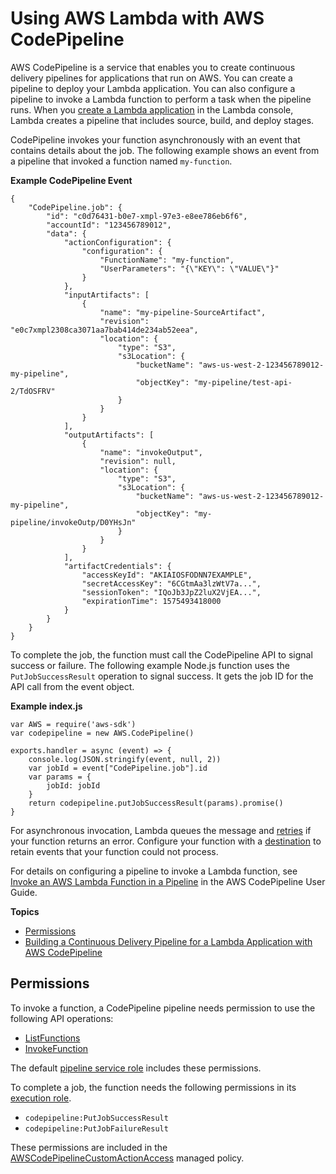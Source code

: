 # Using AWS Lambda with AWS CodePipeline<a name="services-codepipeline"></a>

AWS CodePipeline is a service that enables you to create continuous delivery pipelines for applications that run on AWS\. You can create a pipeline to deploy your Lambda application\. You can also configure a pipeline to invoke a Lambda function to perform a task when the pipeline runs\. When you [create a Lambda application](deploying-lambda-apps.md) in the Lambda console, Lambda creates a pipeline that includes source, build, and deploy stages\.

CodePipeline invokes your function asynchronously with an event that contains details about the job\. The following example shows an event from a pipeline that invoked a function named `my-function`\.

**Example CodePipeline Event**  

```
{
    "CodePipeline.job": {
        "id": "c0d76431-b0e7-xmpl-97e3-e8ee786eb6f6",
        "accountId": "123456789012",
        "data": {
            "actionConfiguration": {
                "configuration": {
                    "FunctionName": "my-function",
                    "UserParameters": "{\"KEY\": \"VALUE\"}"
                }
            },
            "inputArtifacts": [
                {
                    "name": "my-pipeline-SourceArtifact",
                    "revision": "e0c7xmpl2308ca3071aa7bab414de234ab52eea",
                    "location": {
                        "type": "S3",
                        "s3Location": {
                            "bucketName": "aws-us-west-2-123456789012-my-pipeline",
                            "objectKey": "my-pipeline/test-api-2/TdOSFRV"
                        }
                    }
                }
            ],
            "outputArtifacts": [
                {
                    "name": "invokeOutput",
                    "revision": null,
                    "location": {
                        "type": "S3",
                        "s3Location": {
                            "bucketName": "aws-us-west-2-123456789012-my-pipeline",
                            "objectKey": "my-pipeline/invokeOutp/D0YHsJn"
                        }
                    }
                }
            ],
            "artifactCredentials": {
                "accessKeyId": "AKIAIOSFODNN7EXAMPLE",
                "secretAccessKey": "6CGtmAa3lzWtV7a...",
                "sessionToken": "IQoJb3JpZ2luX2VjEA...",
                "expirationTime": 1575493418000
            }
        }
    }
}
```

To complete the job, the function must call the CodePipeline API to signal success or failure\. The following example Node\.js function uses the `PutJobSuccessResult` operation to signal success\. It gets the job ID for the API call from the event object\.

**Example index\.js**  

```
var AWS = require('aws-sdk')
var codepipeline = new AWS.CodePipeline()

exports.handler = async (event) => {
    console.log(JSON.stringify(event, null, 2))
    var jobId = event["CodePipeline.job"].id
    var params = {
        jobId: jobId
    }
    return codepipeline.putJobSuccessResult(params).promise()
}
```

For asynchronous invocation, Lambda queues the message and [retries](invocation-retries.md) if your function returns an error\. Configure your function with a [destination](invocation-async.md#invocation-async-destinations) to retain events that your function could not process\.

For details on configuring a pipeline to invoke a Lambda function, see [Invoke an AWS Lambda Function in a Pipeline](https://docs.aws.amazon.com/codepipeline/latest/userguide/actions-invoke-lambda-function.html) in the AWS CodePipeline User Guide\.

**Topics**
+ [Permissions](#services-codepipeline-permissions)
+ [Building a Continuous Delivery Pipeline for a Lambda Application with AWS CodePipeline](build-pipeline.md)

## Permissions<a name="services-codepipeline-permissions"></a>

To invoke a function, a CodePipeline pipeline needs permission to use the following API operations:
+ [ListFunctions](API_ListFunctions.md)
+ [InvokeFunction](API_Invoke.md)

The default [pipeline service role](https://docs.aws.amazon.com/codepipeline/latest/userguide/how-to-custom-role.html) includes these permissions\.

To complete a job, the function needs the following permissions in its [execution role](lambda-intro-execution-role.md)\.
+ `codepipeline:PutJobSuccessResult`
+ `codepipeline:PutJobFailureResult`

These permissions are included in the [AWSCodePipelineCustomActionAccess](https://console.aws.amazon.com/iam/home#/policies/arn:aws:iam::aws:policy/AWSCodePipelineCustomActionAccess) managed policy\.